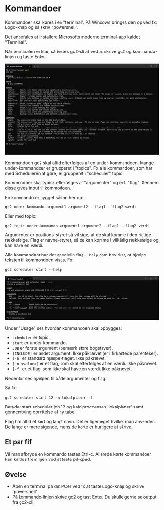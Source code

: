 # Kommandoer

Kommandoer skal køres i en "terminal". På Windows bringes den op ved fx: Logo-knap og så skriv "powershell".

Det anbefales at installere Microsofts moderne terminal-app kaldet "Terminal".

Når terminalen er klar, så testes gc2-cli af ved at skrive gc2 og kommando-linjen og taste Enter.

![gc2 er klar i terminalen](../assets/terminal1.png)

Kommandoen gc2 skal altid efterfølges af en under-kommandoen. Mange under-kommandoer er grupperet i "topics". Fx alle kommandoer, som har med Scheduleren at gøre, er grupperet i "scheduler" topic.

Kommondoer skal typisk efterfølges af "argumenter" og evt. "flag". Gennem disse gives input til kommodoen.

En kommando er bygget sådan her op:

```shell
gc2 under-kommando argument1 argument2 --flag1 --flag2 værdi
```

Eller med topic:

```shell
gc2 topic under-kommando argument1 argument2 --flag1 --flag2 værdi
```

Argumenter er positions-styret så vil sige, at de skal komme i den rigtige rækkefølge. Flag er navne-styret, så de kan komme i vilkårlig rækkefølge og kan have en værdi.

Alle kommandoer har det specielle flag `--help` som bevirker, at hjælpe-teksten til kommondoen vises. Fx:

```shell
gc2 scheduler start --help
```

![gc2 --help](../assets/terminal2.png)

Under "Usage" ses hvordan kommandoen skal opbygges:

- `scheduler` er topic.
- `start` er under-kommando.
- `JOB` er første argument (bemærk store bogstaver).
- `[INCLUDE]` er andet argument. Ikke påkrævet (er i firkantede parenteser).
- `[-h]` er standard hjælpe-flaget. Ikke påkrævet.
- `[-n <value>]` er et flag, som skal efterfølges af en værdi. Ikke påkrævet.
- `[-f]` er et flag, som ikke skal have en værdi. Ikke påkrævet.

Nedenfor ses hjælpen til både argumenter og flag.

Så fx:

`gc2 scheduler start 12 -n lokalplaner -f`

Betyder start scheduler job 12 og kald proccessen 'lokalplaner' samt gennemtving oprettelse af ny tabel.

Flag har altid et kort og langt navn. Det er ligemeget hvilket man anvender. De lange er mere sigende, mens de korte er hurtigere at skrive.

## Et par fif

Vil man afbryde en kommando tastes Ctrl-c. Allerede kørte kommandoer kan kaldes frem igen ved at taste pil-opad.

## Øvelse

- Åben en terminal på din PCer ved fx at taste Logo-knap og skrive 'powershell'
- På kommando-linjen skrive gc2 og tast Enter. Du skulle gerne se output fra gc2-cli.
